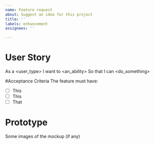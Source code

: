 ```yaml
---
name: Feature request
about: Suggest an idea for this project
title: ''
labels: enhancement
assignees: ''

---
```


# User Story
As a <user_type>
I want to <an_ability>
So that I can <do_something>

#Acceptance Criteria
 The feature must have:
- [ ] This
- [ ] This
- [ ] That
 
# Prototype
Some images of the mockup (if any)
